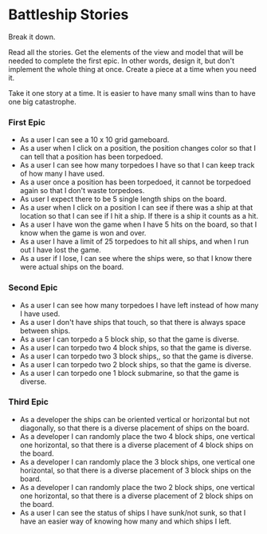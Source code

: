# Battleship Stories

Break it down.

Read all the stories.
Get the elements of the view and model that will be needed to complete the first epic. In other words, design it, but don't implement the whole thing at once. Create a piece at a time when you need it.

Take it one story at a time. It is easier to have many small wins than to have one big catastrophe.

### First Epic

- As a user I can see a 10 x 10 grid gameboard.
- As a user when I click on a position, the position changes color so that I can tell that a position has been torpedoed.
- As a user I can see how many torpedoes I have so that I can keep track of how many I have used.
- As a user once a position has been torpedoed, it cannot be torpedoed again so that I don't waste torpedoes.
- As user I expect there to be 5 single length ships on the board.
- As a user when I click on a position I can see if there was a ship at that location so that I can see if I hit a ship. If there is a ship it counts as a hit.
- As a user I have won the game when I have 5 hits on the board, so that I know when the game is won and over.
- As a user I have a limit of 25 torpedoes to hit all ships, and when I run out I have lost the game.
- As a user if I lose, I can see where the ships were, so that I know there were actual ships on the board.

### Second Epic

- As a user I can see how many torpedoes I have left instead of how many I have used.
- As a user I don't have ships that touch, so that there is always space between ships.
- As a user I can torpedo a 5 block ship, so that the game is diverse.
- As a user I can torpedo two 4 block ships, so that the game is diverse.
- As a user I can torpedo two 3 block ships,, so that the game is diverse.
- As a user I can torpedo two 2 block ships, so that the game is diverse.
- As a user I can torpedo one 1 block submarine, so that the game is diverse.

### Third Epic

- As a developer the ships can be oriented vertical or horizontal but not diagonally, so that there is a diverse placement of ships on the board.
- As a developer I can randomly place the two 4 block ships, one vertical one horizontal, so that there is a diverse placement of 4 block ships on the board.
- As a developer I can randomly place the 3 block ships, one vertical one horizontal, so that there is a diverse placement of 3 block ships on the board.
- As a developer I can randomly place the two 2 block ships, one vertical one horizontal, so that there is a diverse placement of 2 block ships on the board.
- As a user I can see the status of ships I have sunk/not sunk, so that I have an easier way of knowing how many and which ships I left.
